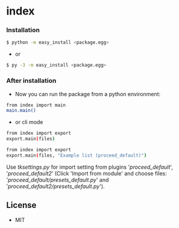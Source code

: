 # index

### Installation

```sh
$ python -m easy_install <package.egg>
```
- or
```sh
$ py -3 -m easy_install <package.egg>
```

### After installation

- Now you can run the package from a python environment:
```sh
from index import main
main.main()
```
- or cli mode
```sh
from index import export
export.main(files)
```
```sh
from index import export
export.main(files, "Example list (proceed_default)")
```

Use *tksettings.py* for import setting from plugins
'*proceed_default*', '*proceed_default2*'
(Click 'Import from module' and choose files:
'*proceed_default/presets_default.py*' and
'*proceed_default2/presets_default.py*').

License
----
- MIT
